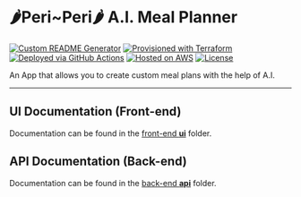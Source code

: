 <!-- 
                                            Learning Guide:

Clean Architecture: https://www.youtube.com/watch?v=TQdLgzVk2T8&list=PLYpjLpq5ZDGv370qMB4PLF-PlGdBhP0PA&index=22
Clean Architecture setup,with CQRS + MediatR + NuGet packages needed: 
https://www.youtube.com/watch?v=fe4iuaoxGbA&list=PLYpjLpq5ZDGv370qMB4PLF-PlGdBhP0PA&index=1 
EF Core + PostgesQL setup & first migration:
--> 

# 🌶️Peri~Peri🌶️ A.I. Meal Planner
[![Custom README Generator](https://github.com/JERotter/ai-meal-planner/actions/workflows/generate-Readme.yml/badge.svg)](https://github.com/JERotter/ai-meal-planner/actions/workflows/generate-Readme.yml) [![Provisioned with Terraform](https://img.shields.io/badge/Provisioned_with-Terraform-29BEB0?logo=terraform)](https://www.terraform.io/) [![Deployed via GitHub Actions](https://img.shields.io/badge/deployed%20via-GitHub%20Actions-blue?logo=githubactions)](https://docs.github.com/en/actions/guides) [![Hosted on AWS](https://img.shields.io/badge/hosted%20on-AWS-orange?logo=amazon-aws)](https://aws.amazon.com/) [![License](https://img.shields.io/badge/license-MIT-blue.svg)](https://github.com/JERotter/ai-meal-planner)

An App that allows you to create custom meal plans with the help of A.I.

---

## UI Documentation (Front-end)

Documentation can be found in the [front-end **ui**](ui) folder.

## API Documentation (Back-end)

Documentation can be found in the [back-end **api**](api) folder.
